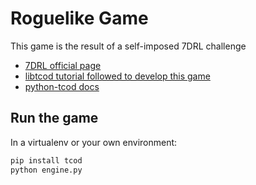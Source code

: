 # Roguelike Game

This game is the result of a self-imposed 7DRL challenge

- [7DRL official page](https://7drl.com/)
- [libtcod tutorial followed to develop this game](http://rogueliketutorials.com/tutorials/tcod/)
- [python-tcod docs](https://python-tcod.readthedocs.io/en/latest/)

## Run the game

In a virtualenv or your own environment:

```bash
pip install tcod
python engine.py
```
